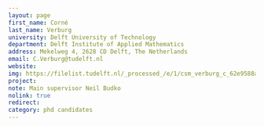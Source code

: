 ```yaml
---
layout: page
first_name: Corné
last_name: Verburg
university: Delft University of Technology
department: Delft Institute of Applied Mathematics
address: Mekelweg 4, 2628 CD Delft, The Netherlands
email: C.Verburg@tudelft.nl
website:
img: https://filelist.tudelft.nl/_processed_/e/1/csm_verburg_c_62e9588aa4.jpg
project:
note: Main supervisor Neil Budko
nolink: true
redirect:
category: phd candidates
---
```

